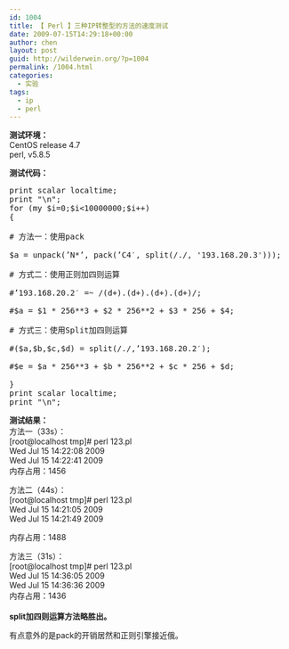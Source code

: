 ```yaml
---
id: 1004
title: 【 Perl 】三种IP转整型的方法的速度测试
date: 2009-07-15T14:29:18+00:00
author: chen
layout: post
guid: http://wilderwein.org/?p=1004
permalink: /1004.html
categories:
  - 实验
tags:
  - ip
  - perl
---
```

<span style="font-weight: bold;">测试环境：</span>  
CentOS release 4.7   
perl, v5.8.5 

<span style="font-weight: bold;">测试代码：</p> 

<pre class="brush: perl">
print scalar localtime;
print "\n";
for (my $i=0;$i&lt;10000000;$i++)
{

# 方法一：使用pack

$a = unpack(’N*’, pack(’C4′, split(/./, '193.168.20.3')));

# 方式二：使用正则加四则运算

#’193.168.20.2′ =~ /(d+).(d+).(d+).(d+)/;

#$a = $1 * 256**3 + $2 * 256**2 + $3 * 256 + $4;

# 方式三：使用Split加四则运算

#($a,$b,$c,$d) = split(/./,’193.168.20.2′);

#$e = $a * 256**3 + $b * 256**2 + $c * 256 + $d;

}
print scalar localtime;
print "\n";
</pre>

<p>
  <span style="font-weight: bold;">测试结果：</span><br />方法一（33s）：<br />[root@localhost tmp]# perl 123.pl<br />Wed Jul 15 14:22:08 2009<br />Wed Jul 15 14:22:41 2009<br /> 内存占用：1456
</p>

<p>
  方法二（44s）：<br />[root@localhost tmp]# perl 123.pl<br />Wed Jul 15 14:21:05 2009<br />Wed Jul 15 14:21:49 2009
</p>

<p>
  内存占用：1488
</p>

<p>
  方法三（31s）：<br />[root@localhost tmp]# perl 123.pl<br />Wed Jul 15 14:36:05 2009<br />Wed Jul 15 14:36:36 2009<br /> 内存占用：1436 <br /><span style="font-weight: bold;"><br />split加四则运算方法略胜出。</span>
</p>

<p>
  有点意外的是pack的开销居然和正则引擎接近俄。
</p>